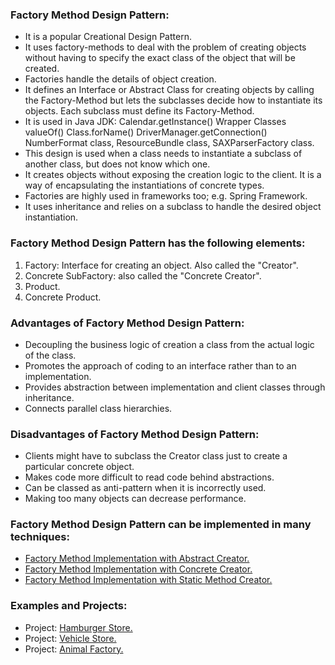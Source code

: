 ### Factory Method Design Pattern:
- It is a popular Creational Design Pattern.
- It uses factory-methods to deal with the problem of creating objects without having to specify the exact class of the object that will be created.
- Factories handle the details of object creation.
- It defines an Interface or Abstract Class for creating objects by calling the Factory-Method but lets the subclasses decide how to instantiate its objects. Each subclass must define its Factory-Method.
- It is used in Java JDK:	Calendar.getInstance()		Wrapper Classes valueOf()		Class.forName()		DriverManager.getConnection() NumberFormat class, ResourceBundle class, SAXParserFactory class.
- This design is used when a class needs to instantiate a subclass of another class, but does not know which one.
- It creates objects without exposing the creation logic to the client. It is a way of encapsulating the instantiations of concrete types. 
- Factories are highly used in frameworks too; e.g. Spring Framework.
- It uses inheritance and relies on a subclass to handle the desired object instantiation.
	
			
### Factory Method Design Pattern has the following elements:
1. Factory: Interface for creating an object. Also called the "Creator".
2. Concrete SubFactory: also called the "Concrete Creator".
3. Product.
4. Concrete Product.


### Advantages of Factory Method Design Pattern:
- Decoupling the business logic of creation a class from the actual logic of the class.<br/>
- Promotes the approach of coding to an interface rather than to an implementation.<br/>
- Provides abstraction between implementation and client classes through inheritance.<br/>
- Connects parallel class hierarchies.<br/>


### Disadvantages of Factory Method Design Pattern:
- Clients might have to subclass the Creator class just to create a particular concrete object.<br/>
- Makes code more difficult to read code behind abstractions.<br/>
- Can be classed as anti-pattern when it is incorrectly used.<br/>
- Making too many objects can decrease performance.<br/>

	
### Factory Method Design Pattern can be implemented in many techniques:
- [Factory Method Implementation with Abstract Creator.](/src/main/java/creationalDesignPatterns/factoryMethodDesignPattern/FactoryMethodImplementationWithAbstractCreator.java)		 	
- [Factory Method Implementation with Concrete Creator.](/src/main/java/creationalDesignPatterns/factoryMethodDesignPattern/FactoryMethodImplementationWithConcreteCreator.java)										
- [Factory Method Implementation with Static Method Creator.](/src/main/java/creationalDesignPatterns/factoryMethodDesignPattern/FactoryMethodImplementationWithStaticMethodCreator.java)								


### Examples and Projects:	
- Project:	[Hamburger Store.](/src/main/java/creationalDesignPatterns/factoryMethodDesignPattern/projectHamburgerStore/Main/Main.java)
- Project:	[Vehicle Store.](/src/main/java/creationalDesignPatterns/factoryMethodDesignPattern/projectVehicleStore/Main/Main.java)
- Project:	[Animal Factory.](/src/main/java/creationalDesignPatterns/factoryMethodDesignPattern/projectAnimalFactory/Main/Main.java)
